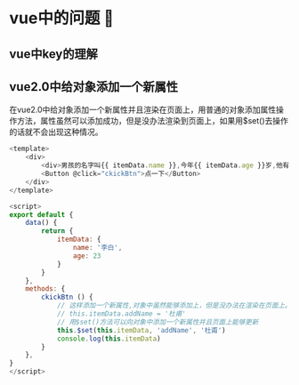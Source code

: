 # vue中的问题 :tram:

## vue中key的理解

## vue2.0中给对象添加一个新属性

在vue2.0中给对象添加一个新属性并且渲染在页面上，用普通的对象添加属性操作方法，属性虽然可以添加成功，但是没办法渲染到页面上，如果用$set()去操作的话就不会出现这种情况。
```js
<template>
    <div>
        <div>男孩的名字叫{{ itemData.name }},今年{{ itemData.age }}岁,他有一个朋友叫{{ itemData.addName }}</div>
        <Button @click="ckickBtn">点一下</Button>
    </div>
</template>

<script>
export default {
    data() {
        return {
            itemData: {
                name: '李白',
                age: 23
            }
        }
    },
    methods: {
        ckickBtn () {
            // 这样添加一个新属性,对象中虽然能够添加上，但是没办法在渲染在页面上。
            // this.itemData.addName = '杜甫'
            // 用$set()方法可以向对象中添加一个新属性并且页面上能够更新
            this.$set(this.itemData, 'addName', '杜甫')
            console.log(this.itemData)
        }
    },
}
</script>
```